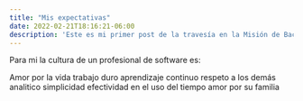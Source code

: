 ```yaml
---
title: "Mis expectativas"
date: 2022-02-21T18:16:21-06:00
description: 'Este es mi primer post de la travesía en la Misión de Backend con Node JS de Launch X.'
---
```


Para mi la cultura de un profesional de software es: 

Amor por la vida 
trabajo duro 
aprendizaje continuo
respeto a los demás 
analitico 
simplicidad 
efectividad en el uso del tiempo 
amor por su familia 


